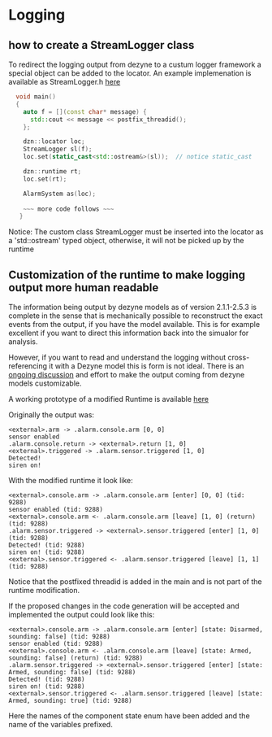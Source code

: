 # Logging 


## how to create a StreamLogger class 

To redirect the logging output from dezyne to a custum logger framework a special object can be
added to the locator. An example implemenation is available as StreamLogger.h [here](https://github.com/VerumSoftwareTools/DezyneCommunity/blob/master/examples/StreamLogger.h)

```cpp
  void main()
  {
    auto f = [](const char* message) {
      std::cout << message << postfix_threadid();
    };

    dzn::locator loc;
    StreamLogger sl(f);
    loc.set(static_cast<std::ostream&>(sl));  // notice static_cast 

    dzn::runtime rt;
    loc.set(rt);

    AlarmSystem as(loc);
    
    ~~~ more code follows ~~~
   }
```
Notice: The custom class StreamLogger must be inserted into the locator as a 'std::ostream' typed object, otherwise, it will not be picked up by the runtime
 

## Customization of the runtime to make logging output more human readable

The information being output by dezyne models as of version 2.1.1-2.5.3 is complete in the sense that is mechanically possible to reconstruct the exact events from the output, if you have the model available. This is for example excellent if you want to direct this information back into the simualor for analysis.

However, if you want to read and understand the logging without cross-referencing it with a Dezyne model this is form is not ideal.
There is an [ongoing discussion](https://github.com/janwilmans/DezyneSamples/issues/1) and effort to make the output coming from dezyne models customizable.

A working prototype of a modified Runtime is available [here](https://github.com/janwilmans/DezyneSamples/blob/master/Alarm/dzn/runtime.hh)

Originally the output was:

```
<external>.arm -> .alarm.console.arm [0, 0]
sensor enabled
.alarm.console.return -> <external>.return [1, 0]
<external>.triggered -> .alarm.sensor.triggered [1, 0]
Detected!
siren on!
``` 

With the modified runtime it look like:
```
<external>.console.arm -> .alarm.console.arm [enter] [0, 0] (tid: 9288)
sensor enabled (tid: 9288)
<external>.console.arm <- .alarm.console.arm [leave] [1, 0] (return) (tid: 9288)
.alarm.sensor.triggered -> <external>.sensor.triggered [enter] [1, 0] (tid: 9288)
Detected! (tid: 9288)
siren on! (tid: 9288)
<external>.sensor.triggered <- .alarm.sensor.triggered [leave] [1, 1] (tid: 9288)
```

Notice that the postfixed threadid is added in the main and is not part of the runtime modification.

If the proposed changes in the code generation will be accepted and implemented the output could look like this:

```
<external>.console.arm -> .alarm.console.arm [enter] [state: Disarmed, sounding: false] (tid: 9288)
sensor enabled (tid: 9288)
<external>.console.arm <- .alarm.console.arm [leave] [state: Armed, sounding: false] (return) (tid: 9288)
.alarm.sensor.triggered -> <external>.sensor.triggered [enter] [state: Armed, sounding: false] (tid: 9288)
Detected! (tid: 9288)
siren on! (tid: 9288)
<external>.sensor.triggered <- .alarm.sensor.triggered [leave] [state: Armed, sounding: true] (tid: 9288)
```

Here the names of the component state enum have been added and the name of the variables prefixed.

